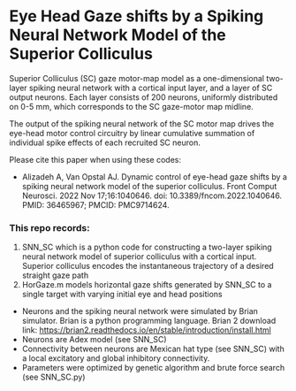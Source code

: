 # Eye Head Gaze shifts by a Spiking Neural Network Model of the Superior Colliculus

Superior Colliculus (SC) gaze motor-map model as a one-dimensional two-layer spiking neural network with a cortical input layer, and a layer of SC output neurons. Each layer consists of 200 neurons, uniformly distributed on 0-5 mm, which corresponds to the SC gaze-motor map midline.

The output of the spiking neural network of the SC motor map drives the eye-head motor control circuitry by linear cumulative summation of individual spike effects of each recruited SC neuron. 

Please cite this paper when using these codes:
* Alizadeh A, Van Opstal AJ. Dynamic control of eye-head gaze shifts by a spiking neural network model of the superior colliculus. Front Comput Neurosci. 2022 Nov 17;16:1040646. doi: 10.3389/fncom.2022.1040646. PMID: 36465967; PMCID: PMC9714624.

### This repo records:
1. SNN_SC which is a python code for constructing a two-layer spiking neural network model of superior colliculus with a cortical input. Superior colliculus encodes the instantaneous trajectory of a desired straight gaze path 
2. HorGaze.m models horizontal gaze shifts generated by SNN_SC to a single target with varying initial eye and head positions

* Neurons and the spiking neural network were simulated by Brian simulator. Brian is a python programming language. Brian 2 download link: https://brian2.readthedocs.io/en/stable/introduction/install.html
* Neurons are Adex model (see SNN_SC)
* Connectivity between neurons are Mexican hat type (see SNN_SC) with a local excitatory and global inhibitory connectivity.
* Parameters were optimized by genetic algorithm and brute force search (see SNN_SC.py)

